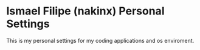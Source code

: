 # Ismael Filipe (nakinx) Personal Settings
This is my personal settings for my coding applications and os enviroment.

